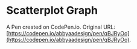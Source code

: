 # Scatterplot Graph

A Pen created on CodePen.io. Original URL: [https://codepen.io/abbyaadesign/pen/qBJRyOo](https://codepen.io/abbyaadesign/pen/qBJRyOo).


